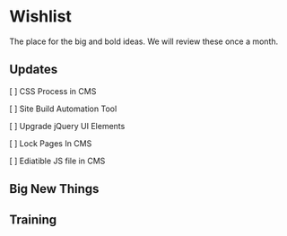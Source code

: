 # Wishlist 

The place for the big and bold ideas. We will review these once a month.

## Updates

[ ] CSS Process in CMS

[ ] Site Build Automation Tool 

[ ] Upgrade jQuery UI Elements

[ ] Lock Pages In CMS 

[ ] Ediatible JS file in CMS


## Big New Things

## Training 
